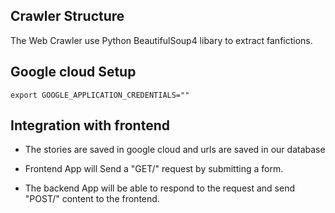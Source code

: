 ## Crawler Structure

The Web Crawler use Python BeautifulSoup4 libary to extract fanfictions.

## Google cloud Setup
```
export GOOGLE_APPLICATION_CREDENTIALS=""
```

## Integration with frontend

- The stories are saved in google cloud and urls are saved in our database

- Frontend App will Send a "GET/" request by submitting a form.

- The backend App will be able to respond to the request 
and send "POST/" content to the frontend.